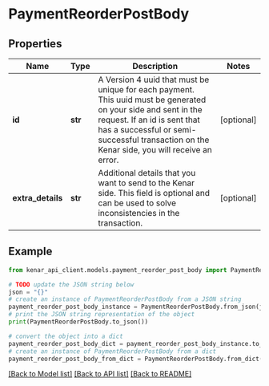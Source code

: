# PaymentReorderPostBody


## Properties

Name | Type | Description | Notes
------------ | ------------- | ------------- | -------------
**id** | **str** | A Version 4 uuid that must be unique for each payment. This uuid must be generated on your side and sent in the request. If an id is sent that has a successful or semi-successful transaction on the Kenar side, you will receive an error. | [optional] 
**extra_details** | **str** | Additional details that you want to send to the Kenar side. This field is optional and can be used to solve inconsistencies in the transaction. | [optional] 

## Example

```python
from kenar_api_client.models.payment_reorder_post_body import PaymentReorderPostBody

# TODO update the JSON string below
json = "{}"
# create an instance of PaymentReorderPostBody from a JSON string
payment_reorder_post_body_instance = PaymentReorderPostBody.from_json(json)
# print the JSON string representation of the object
print(PaymentReorderPostBody.to_json())

# convert the object into a dict
payment_reorder_post_body_dict = payment_reorder_post_body_instance.to_dict()
# create an instance of PaymentReorderPostBody from a dict
payment_reorder_post_body_from_dict = PaymentReorderPostBody.from_dict(payment_reorder_post_body_dict)
```
[[Back to Model list]](../README.md#documentation-for-models) [[Back to API list]](../README.md#documentation-for-api-endpoints) [[Back to README]](../README.md)


